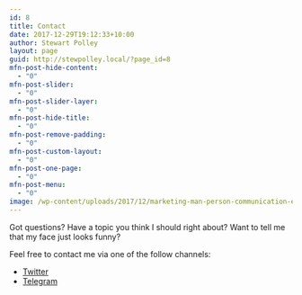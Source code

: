 ```yaml
---
id: 8
title: Contact
date: 2017-12-29T19:12:33+10:00
author: Stewart Polley
layout: page
guid: http://stewpolley.local/?page_id=8
mfn-post-hide-content:
  - "0"
mfn-post-slider:
  - "0"
mfn-post-slider-layer:
  - "0"
mfn-post-hide-title:
  - "0"
mfn-post-remove-padding:
  - "0"
mfn-post-custom-layout:
  - "0"
mfn-post-one-page:
  - "0"
mfn-post-menu:
  - "0"
image: /wp-content/uploads/2017/12/marketing-man-person-communication-e1514595100353-260x122.jpg
---
```

Got questions? Have a topic you think I should right about? Want to tell me that my face just looks funny?

Feel free to contact me via one of the follow channels:

  * [Twitter](https://twitter.com/StewPoll)
  * [Telegram](https://t.me/StewPoll)